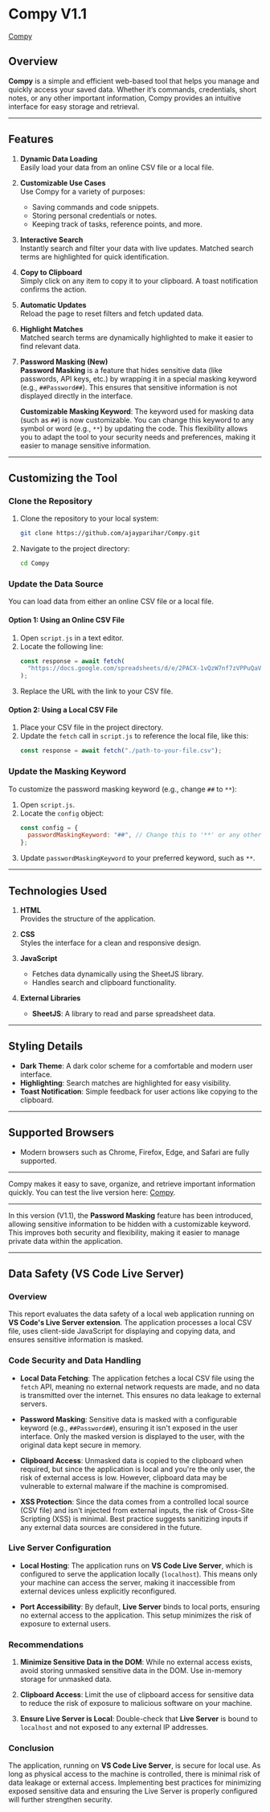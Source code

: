 # Compy V1.1

[Compy](https://ajayparihar.github.io/Compy)

## Overview

**Compy** is a simple and efficient web-based tool that helps you manage and quickly access your saved data. Whether it’s commands, credentials, short notes, or any other important information, Compy provides an intuitive interface for easy storage and retrieval.

---

## Features

1. **Dynamic Data Loading**  
   Easily load your data from an online CSV file or a local file.

2. **Customizable Use Cases**  
   Use Compy for a variety of purposes:
   - Saving commands and code snippets.
   - Storing personal credentials or notes.
   - Keeping track of tasks, reference points, and more.

3. **Interactive Search**  
   Instantly search and filter your data with live updates. Matched search terms are highlighted for quick identification.

4. **Copy to Clipboard**  
   Simply click on any item to copy it to your clipboard. A toast notification confirms the action.

5. **Automatic Updates**  
   Reload the page to reset filters and fetch updated data.

6. **Highlight Matches**  
   Matched search terms are dynamically highlighted to make it easier to find relevant data.

7. **Password Masking** **(New)**  
   **Password Masking** is a feature that hides sensitive data (like passwords, API keys, etc.) by wrapping it in a special masking keyword (e.g., `##Password##`). This ensures that sensitive information is not displayed directly in the interface.

   **Customizable Masking Keyword**: The keyword used for masking data (such as `##`) is now customizable. You can change this keyword to any symbol or word (e.g., `**`) by updating the code. This flexibility allows you to adapt the tool to your security needs and preferences, making it easier to manage sensitive information.

---

## Customizing the Tool

### Clone the Repository

1. Clone the repository to your local system:
   ```bash
   git clone https://github.com/ajayparihar/Compy.git
   ```

2. Navigate to the project directory:
   ```bash
   cd Compy
   ```

### Update the Data Source

You can load data from either an online CSV file or a local file.

#### Option 1: Using an Online CSV File

1. Open `script.js` in a text editor.
2. Locate the following line:
   ```javascript
   const response = await fetch(
     "https://docs.google.com/spreadsheets/d/e/2PACX-1vQzW7nf7zVPPuQaV3DQuCH3lxkog_lfNR437sjIOVfxW9ddOuEleLqH_XfjBPYRCQ/pub?gid=1883989031&single=true&output=csv"
   );
   ```
3. Replace the URL with the link to your CSV file.

#### Option 2: Using a Local CSV File

1. Place your CSV file in the project directory.
2. Update the `fetch` call in `script.js` to reference the local file, like this:
   ```javascript
   const response = await fetch("./path-to-your-file.csv");
   ```

### Update the Masking Keyword

To customize the password masking keyword (e.g., change `##` to `**`):

1. Open `script.js`.
2. Locate the `config` object:
   ```javascript
   const config = {
     passwordMaskingKeyword: "##", // Change this to '**' or any other keyword
   };
   ```
3. Update `passwordMaskingKeyword` to your preferred keyword, such as `**`.

---

## Technologies Used

1. **HTML**  
   Provides the structure of the application.

2. **CSS**  
   Styles the interface for a clean and responsive design.

3. **JavaScript**  
   - Fetches data dynamically using the SheetJS library.
   - Handles search and clipboard functionality.

4. **External Libraries**
   - **SheetJS**: A library to read and parse spreadsheet data.

---

## Styling Details

- **Dark Theme**: A dark color scheme for a comfortable and modern user interface.
- **Highlighting**: Search matches are highlighted for easy visibility.
- **Toast Notification**: Simple feedback for user actions like copying to the clipboard.

---

## Supported Browsers

- Modern browsers such as Chrome, Firefox, Edge, and Safari are fully supported.

---

Compy makes it easy to save, organize, and retrieve important information quickly. You can test the live version here: [Compy](https://ajayparihar.github.io/Compy).

---

In this version (V1.1), the **Password Masking** feature has been introduced, allowing sensitive information to be hidden with a customizable keyword. This improves both security and flexibility, making it easier to manage private data within the application.

---

## Data Safety (VS Code Live Server)

### Overview

This report evaluates the data safety of a local web application running on **VS Code's Live Server extension**. The application processes a local CSV file, uses client-side JavaScript for displaying and copying data, and ensures sensitive information is masked.

### Code Security and Data Handling

- **Local Data Fetching**: The application fetches a local CSV file using the `fetch` API, meaning no external network requests are made, and no data is transmitted over the internet. This ensures no data leakage to external servers.

- **Password Masking**: Sensitive data is masked with a configurable keyword (e.g., `##Password##`), ensuring it isn't exposed in the user interface. Only the masked version is displayed to the user, with the original data kept secure in memory.

- **Clipboard Access**: Unmasked data is copied to the clipboard when required, but since the application is local and you're the only user, the risk of external access is low. However, clipboard data may be vulnerable to external malware if the machine is compromised.

- **XSS Protection**: Since the data comes from a controlled local source (CSV file) and isn't injected from external inputs, the risk of Cross-Site Scripting (XSS) is minimal. Best practice suggests sanitizing inputs if any external data sources are considered in the future.

### Live Server Configuration

- **Local Hosting**: The application runs on **VS Code Live Server**, which is configured to serve the application locally (`localhost`). This means only your machine can access the server, making it inaccessible from external devices unless explicitly reconfigured.

- **Port Accessibility**: By default, **Live Server** binds to local ports, ensuring no external access to the application. This setup minimizes the risk of exposure to external users.

### Recommendations

1. **Minimize Sensitive Data in the DOM**: While no external access exists, avoid storing unmasked sensitive data in the DOM. Use in-memory storage for unmasked data.

2. **Clipboard Access**: Limit the use of clipboard access for sensitive data to reduce the risk of exposure to malicious software on your machine.

3. **Ensure Live Server is Local**: Double-check that **Live Server** is bound to `localhost` and not exposed to any external IP addresses.

### Conclusion

The application, running on **VS Code Live Server**, is secure for local use. As long as physical access to the machine is controlled, there is minimal risk of data leakage or external access. Implementing best practices for minimizing exposed sensitive data and ensuring the Live Server is properly configured will further strengthen security.